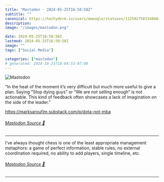 ```yaml
---
title: "Mastodon - 2024-05-25T16:50:58Z"
subtitle: ""
canonical: https://hachyderm.io/users/mweagle/statuses/112502758334848467
description:
image: "/images/mastodon.png"

date: 2024-05-25T16:50:58Z
lastmod: 2024-05-25T16:50:58Z
image: ""
tags: ["Social Media"]

categories: ["mastodon"]
# generated: 2024-10-23T18:04:53-07:00
---
```

![Mastodon](/images/mastodon.png)

<p>“In the heat of the moment it’s very difficult but much more useful to give a plan. Saying “Stop dying guys” or “We are not selling enough” is not actionable. This kind of feedback often showcases a lack of imagination on the side of the leader.”</p><p><a href="https://marksaroufim.substack.com/p/dota-not-mba" target="_blank" rel="nofollow noopener noreferrer" translate="no"><span class="invisible">https://</span><span class="ellipsis">marksaroufim.substack.com/p/do</span><span class="invisible">ta-not-mba</span></a></p>


###### [Mastodon Source 🐘](https://hachyderm.io/@mweagle/112502758334848467)

___

<p>I’ve always thought chess is one of the least appropriate management metaphors: a game of perfect information, stable rules, no external coordination required, no ability to add players, single timeline, etc.</p>


###### [Mastodon Source 🐘](https://hachyderm.io/@mweagle/112502771204831542)

___
